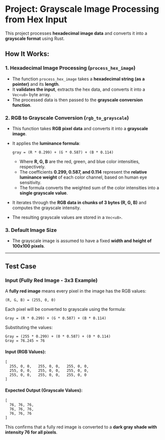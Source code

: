 # Project: Grayscale Image Processing from Hex Input

This project processes **hexadecimal image data** and converts it into a **grayscale format** using Rust.

## How It Works:

### 1. Hexadecimal Image Processing (`process_hex_image`)

- The function `process_hex_image` takes a **hexadecimal string (as a pointer)** and its **length**.
- It **validates the input**, extracts the hex data, and converts it into a `Vec<u8>` byte array.
- The processed data is then passed to the **grayscale conversion function**.

### 2. RGB to Grayscale Conversion (`rgb_to_grayscale`)

- This function takes **RGB pixel data** and converts it into a **grayscale image**.

- It applies the **luminance formula**:

  ```plaintext
  gray = (R * 0.299) + (G * 0.587) + (B * 0.114)
  ```

  - Where **R, G, B** are the red, green, and blue color intensities, respectively.
  - The coefficients **0.299, 0.587, and 0.114** represent the **relative luminance weight** of each color channel, based on human eye sensitivity.
  - The formula converts the weighted sum of the color intensities into a **single grayscale value**.

- It iterates through the **RGB data in chunks of 3 bytes (R, G, B)** and computes the grayscale intensity.

- The resulting grayscale values are stored in a `Vec<u8>`.

### 3. Default Image Size

- The grayscale image is assumed to have a fixed **width and height of 100x100 pixels**.

---

## Test Case

### Input (Fully Red Image - 3x3 Example)

A **fully red image** means every pixel in the image has the RGB values:

```plaintext
(R, G, B) = (255, 0, 0)
```

Each pixel will be converted to grayscale using the formula:

```plaintext
Gray = (R * 0.299) + (G * 0.587) + (B * 0.114)
```

Substituting the values:

```plaintext
Gray = (255 * 0.299) + (0 * 0.587) + (0 * 0.114)
Gray = 76.245 ≈ 76
```

#### **Input (RGB Values):**

```plaintext
[
  255, 0, 0,   255, 0, 0,   255, 0, 0,
  255, 0, 0,   255, 0, 0,   255, 0, 0,
  255, 0, 0,   255, 0, 0,   255, 0, 0
]
```

#### **Expected Output (Grayscale Values):**

```plaintext
[
  76, 76, 76,
  76, 76, 76,
  76, 76, 76
]
```

This confirms that a fully red image is converted to a **dark gray shade with intensity 76 for all pixels**.

